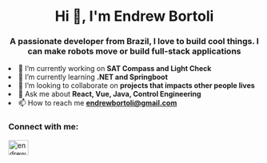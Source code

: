 <h1 align="center">Hi 👋, I'm Endrew Bortoli</h1>
<h3 align="center">A passionate developer from Brazil, I love to build cool things. I can make robots move or build full-stack applications</h3
                                                                                                                                                                             
- 🔭 I’m currently working on **SAT Compass and Light Check**
- 🌱 I’m currently learning **.NET and Springboot**
- 👯 I’m looking to collaborate on **projects that impacts other people lives**
- 💬 Ask me about **React, Vue, Java, Control Engineering**
- 📫 How to reach me **endrewbortoli@gmail.com**

<h3 align="left">Connect with me:</h3>
<p align="left">
<a href="https://linkedin.com/in/endrew-bortoli" target="blank"><img align="center" src="https://raw.githubusercontent.com/rahuldkjain/github-profile-readme-generator/master/src/images/icons/Social/linked-in-alt.svg" alt="endrew-bortoli" height="30" width="40" /></a>
</p>
